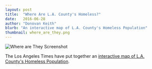 ```yaml
---
layout: post
title:  "Where Are L.A. County's Homeless?"
date:   2016-06-28
author: "Donovan Keith"
blurb: "An interactive map of L.A. County's Homeless Population"
thumbnail: where_are_they.png
---
```


![Where are They Screenshot](WhereAreTheyLarge.png)

The Los Angeles Times have put together an [interactive map of L.A. County's Homeless Population](http://graphics.latimes.com/homeless-los-angeles-2015/).
